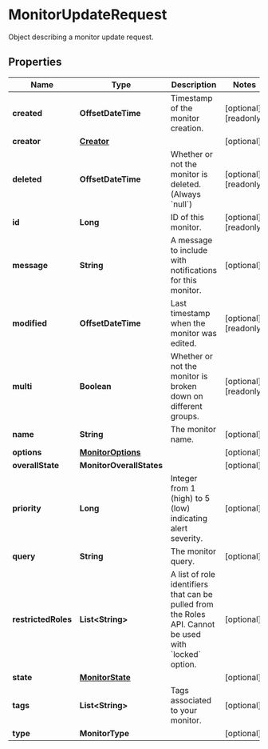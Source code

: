 

# MonitorUpdateRequest

Object describing a monitor update request.
## Properties

Name | Type | Description | Notes
------------ | ------------- | ------------- | -------------
**created** | **OffsetDateTime** | Timestamp of the monitor creation. |  [optional] [readonly]
**creator** | [**Creator**](Creator.md) |  |  [optional]
**deleted** | **OffsetDateTime** | Whether or not the monitor is deleted. (Always &#x60;null&#x60;) |  [optional] [readonly]
**id** | **Long** | ID of this monitor. |  [optional] [readonly]
**message** | **String** | A message to include with notifications for this monitor. |  [optional]
**modified** | **OffsetDateTime** | Last timestamp when the monitor was edited. |  [optional] [readonly]
**multi** | **Boolean** | Whether or not the monitor is broken down on different groups. |  [optional] [readonly]
**name** | **String** | The monitor name. |  [optional]
**options** | [**MonitorOptions**](MonitorOptions.md) |  |  [optional]
**overallState** | **MonitorOverallStates** |  |  [optional]
**priority** | **Long** | Integer from 1 (high) to 5 (low) indicating alert severity. |  [optional]
**query** | **String** | The monitor query. |  [optional]
**restrictedRoles** | **List&lt;String&gt;** | A list of role identifiers that can be pulled from the Roles API. Cannot be used with &#x60;locked&#x60; option. |  [optional]
**state** | [**MonitorState**](MonitorState.md) |  |  [optional]
**tags** | **List&lt;String&gt;** | Tags associated to your monitor. |  [optional]
**type** | **MonitorType** |  |  [optional]



